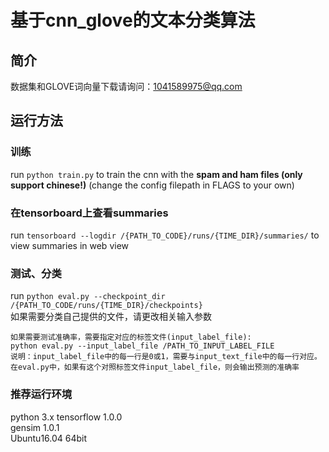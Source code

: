# 基于cnn_glove的文本分类算法

## 简介
数据集和GLOVE词向量下载请询问：1041589975@qq.com


## 运行方法

### 训练
run `python train.py` to train the cnn with the <strong>spam and ham files (only support chinese!)</strong> (change the config filepath in FLAGS to your own)

### 在tensorboard上查看summaries
run `tensorboard --logdir /{PATH_TO_CODE}/runs/{TIME_DIR}/summaries/` to view summaries in web view

### 测试、分类
run `python eval.py --checkpoint_dir /{PATH_TO_CODE/runs/{TIME_DIR}/checkpoints}`<br/>
如果需要分类自己提供的文件，请更改相关输入参数

    如果需要测试准确率，需要指定对应的标签文件(input_label_file):
    python eval.py --input_label_file /PATH_TO_INPUT_LABEL_FILE
    说明：input_label_file中的每一行是0或1，需要与input_text_file中的每一行对应。
    在eval.py中，如果有这个对照标签文件input_label_file，则会输出预测的准确率

### 推荐运行环境
python 3.x
tensorflow 1.0.0  
gensim 1.0.1  
Ubuntu16.04 64bit  


